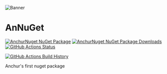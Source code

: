 ![Banner](Images/Banner.png)

# AnNuGet

[![AnchurNuget NuGet Package](https://img.shields.io/nuget/v/AnchurNuget.svg)](https://www.nuget.org/packages/AnchurNuget/) [![AnchurNuget NuGet Package Downloads](https://img.shields.io/nuget/dt/AnchurNuget)](https://www.nuget.org/packages/AnchurNuget) [![GitHub Actions Status](https://github.com/anchurcn/AnchurNuget/workflows/Build/badge.svg?branch=main)](https://github.com/anchurcn/AnchurNuget/actions)

[![GitHub Actions Build History](https://buildstats.info/github/chart/anchurcn/AnchurNuget?branch=main&includeBuildsFromPullRequest=false)](https://github.com/anchurcn/AnchurNuget/actions)


Anchur's first nuget package
